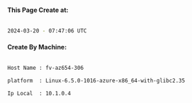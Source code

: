 
   
#### This Page Create at:

```bash

2024-03-20 - 07:47:06 UTC

```

#### Create By Machine:

```bash

Host Name : fv-az654-306

platform  : Linux-6.5.0-1016-azure-x86_64-with-glibc2.35

Ip Local  : 10.1.0.4

```

